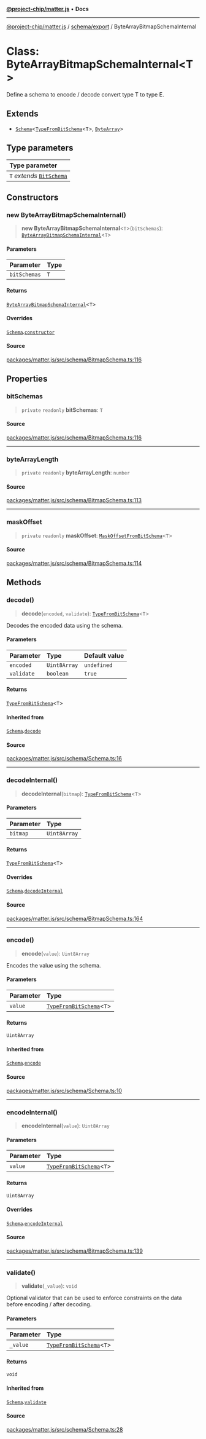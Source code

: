 [**@project-chip/matter.js**](../../../README.md) • **Docs**

***

[@project-chip/matter.js](../../../modules.md) / [schema/export](../README.md) / ByteArrayBitmapSchemaInternal

# Class: ByteArrayBitmapSchemaInternal\<T\>

Define a schema to encode / decode convert type T to type E.

## Extends

- [`Schema`](Schema.md)\<[`TypeFromBitSchema`](../README.md#typefrombitschemat)\<`T`\>, [`ByteArray`](../../../util/export/README.md#bytearray)\>

## Type parameters

| Type parameter |
| :------ |
| `T` *extends* [`BitSchema`](../README.md#bitschema) |

## Constructors

### new ByteArrayBitmapSchemaInternal()

> **new ByteArrayBitmapSchemaInternal**\<`T`\>(`bitSchemas`): [`ByteArrayBitmapSchemaInternal`](ByteArrayBitmapSchemaInternal.md)\<`T`\>

#### Parameters

| Parameter | Type |
| :------ | :------ |
| `bitSchemas` | `T` |

#### Returns

[`ByteArrayBitmapSchemaInternal`](ByteArrayBitmapSchemaInternal.md)\<`T`\>

#### Overrides

[`Schema`](Schema.md).[`constructor`](Schema.md#constructors)

#### Source

[packages/matter.js/src/schema/BitmapSchema.ts:116](https://github.com/project-chip/matter.js/blob/7a8cbb56b87d4ccf34bec5a9a95ab40a1711324f/packages/matter.js/src/schema/BitmapSchema.ts#L116)

## Properties

### bitSchemas

> `private` `readonly` **bitSchemas**: `T`

#### Source

[packages/matter.js/src/schema/BitmapSchema.ts:116](https://github.com/project-chip/matter.js/blob/7a8cbb56b87d4ccf34bec5a9a95ab40a1711324f/packages/matter.js/src/schema/BitmapSchema.ts#L116)

***

### byteArrayLength

> `private` `readonly` **byteArrayLength**: `number`

#### Source

[packages/matter.js/src/schema/BitmapSchema.ts:113](https://github.com/project-chip/matter.js/blob/7a8cbb56b87d4ccf34bec5a9a95ab40a1711324f/packages/matter.js/src/schema/BitmapSchema.ts#L113)

***

### maskOffset

> `private` `readonly` **maskOffset**: [`MaskOffsetFromBitSchema`](../-internal-/README.md#maskoffsetfrombitschemat)\<`T`\>

#### Source

[packages/matter.js/src/schema/BitmapSchema.ts:114](https://github.com/project-chip/matter.js/blob/7a8cbb56b87d4ccf34bec5a9a95ab40a1711324f/packages/matter.js/src/schema/BitmapSchema.ts#L114)

## Methods

### decode()

> **decode**(`encoded`, `validate`): [`TypeFromBitSchema`](../README.md#typefrombitschemat)\<`T`\>

Decodes the encoded data using the schema.

#### Parameters

| Parameter | Type | Default value |
| :------ | :------ | :------ |
| `encoded` | `Uint8Array` | `undefined` |
| `validate` | `boolean` | `true` |

#### Returns

[`TypeFromBitSchema`](../README.md#typefrombitschemat)\<`T`\>

#### Inherited from

[`Schema`](Schema.md).[`decode`](Schema.md#decode)

#### Source

[packages/matter.js/src/schema/Schema.ts:16](https://github.com/project-chip/matter.js/blob/7a8cbb56b87d4ccf34bec5a9a95ab40a1711324f/packages/matter.js/src/schema/Schema.ts#L16)

***

### decodeInternal()

> **decodeInternal**(`bitmap`): [`TypeFromBitSchema`](../README.md#typefrombitschemat)\<`T`\>

#### Parameters

| Parameter | Type |
| :------ | :------ |
| `bitmap` | `Uint8Array` |

#### Returns

[`TypeFromBitSchema`](../README.md#typefrombitschemat)\<`T`\>

#### Overrides

[`Schema`](Schema.md).[`decodeInternal`](Schema.md#decodeinternal)

#### Source

[packages/matter.js/src/schema/BitmapSchema.ts:164](https://github.com/project-chip/matter.js/blob/7a8cbb56b87d4ccf34bec5a9a95ab40a1711324f/packages/matter.js/src/schema/BitmapSchema.ts#L164)

***

### encode()

> **encode**(`value`): `Uint8Array`

Encodes the value using the schema.

#### Parameters

| Parameter | Type |
| :------ | :------ |
| `value` | [`TypeFromBitSchema`](../README.md#typefrombitschemat)\<`T`\> |

#### Returns

`Uint8Array`

#### Inherited from

[`Schema`](Schema.md).[`encode`](Schema.md#encode)

#### Source

[packages/matter.js/src/schema/Schema.ts:10](https://github.com/project-chip/matter.js/blob/7a8cbb56b87d4ccf34bec5a9a95ab40a1711324f/packages/matter.js/src/schema/Schema.ts#L10)

***

### encodeInternal()

> **encodeInternal**(`value`): `Uint8Array`

#### Parameters

| Parameter | Type |
| :------ | :------ |
| `value` | [`TypeFromBitSchema`](../README.md#typefrombitschemat)\<`T`\> |

#### Returns

`Uint8Array`

#### Overrides

[`Schema`](Schema.md).[`encodeInternal`](Schema.md#encodeinternal)

#### Source

[packages/matter.js/src/schema/BitmapSchema.ts:139](https://github.com/project-chip/matter.js/blob/7a8cbb56b87d4ccf34bec5a9a95ab40a1711324f/packages/matter.js/src/schema/BitmapSchema.ts#L139)

***

### validate()

> **validate**(`_value`): `void`

Optional validator that can be used to enforce constraints on the data before encoding / after decoding.

#### Parameters

| Parameter | Type |
| :------ | :------ |
| `_value` | [`TypeFromBitSchema`](../README.md#typefrombitschemat)\<`T`\> |

#### Returns

`void`

#### Inherited from

[`Schema`](Schema.md).[`validate`](Schema.md#validate)

#### Source

[packages/matter.js/src/schema/Schema.ts:28](https://github.com/project-chip/matter.js/blob/7a8cbb56b87d4ccf34bec5a9a95ab40a1711324f/packages/matter.js/src/schema/Schema.ts#L28)
